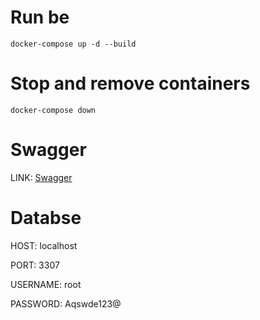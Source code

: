 # Run be
```
docker-compose up -d --build
```

# Stop and remove containers
```
docker-compose down
```

# Swagger

LINK: [Swagger](http://localhost:8081/swagger-ui/index.html)


# Databse

HOST: localhost

PORT: 3307

USERNAME: root

PASSWORD: Aqswde123@